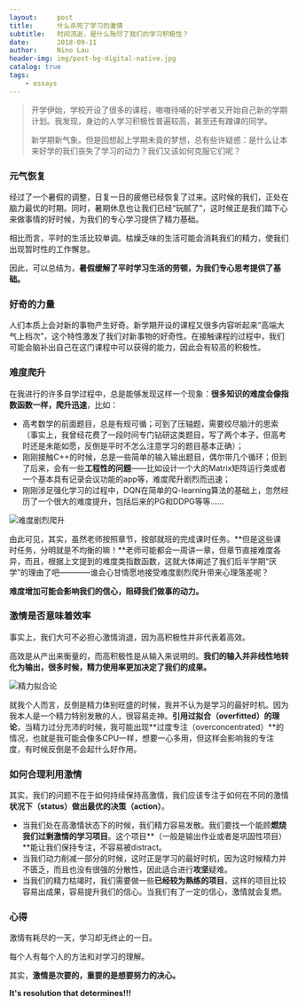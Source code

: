 ```yaml
---
layout:     post
title:      什么杀死了学习的激情
subtitle:   时间流逝，是什么殆尽了我们的学习积极性？
date:       2018-09-11
author:     Nino Lau
header-img: img/post-bg-digital-native.jpg
catalog: true
tags:
    - essays
---
```


> 开学伊始，学校开设了很多的课程，嗷嗷待哺的好学者又开始自己新的学期计划。我发现，身边的人学习积极性普遍较高，甚至还有蹭课的同学。
> 
> 新学期新气象。但是回想起上学期未竟的梦想，总有些许疑惑：是什么让本来好学的我们丧失了学习的动力？我们又该如何克服它们呢？


### 元气恢复

经过了一个暑假的调整，日复一日的疲倦已经恢复了过来。这时候的我们，正处在脑力最优的时期。同时，暑期休息也让我们已经“玩腻了”，这时候正是我们踏下心来做事情的好时候，为我们的专心学习提供了精力基础。

相比而言，平时的生活比较单调。枯燥乏味的生活可能会消耗我们的精力，使我们出现暂时性的工作懈怠。

因此，可以总结为，**暑假缓解了平时学习生活的劳顿，为我们专心思考提供了基础。**


### 好奇的力量

人们本质上会对新的事物产生好奇。新学期开设的课程又很多内容听起来“高端大气上档次”，这个特性激发了我们对新事物的好奇性。在接触课程的过程中，我们可能会脑补出自己在这门课程中可以获得的能力，因此会有较高的积极性。


### 难度爬升

在我进行的许多自学过程中，总是能够发现这样一个现象：**很多知识的难度会像指数函数一样，爬升迅速**，比如：

* 高考数学的前面题目，总是有规可循；可到了压轴题，需要绞尽脑汁的思索（事实上，我曾经花费了一段时间专门钻研这类题目，写了两个本子，但高考时还是未能如愿，反倒是平时不怎么注意学习的题目基本正确）；
* 刚刚接触C++的时候，总是一些简单的输入输出题目，偶尔带几个循环；但到了后来，会有一些**工程性的问题**——比如设计一个大的Matrix矩阵运行类或者一个基本具有记录会议功能的app等，难度爬升剧烈而迅速；
* 刚刚涉足强化学习的过程中，DQN在简单的Q-learning算法的基础上，忽然经历了一个很大的难度提升，包括后来的PG和DDPG等等......


![难度剧烈爬升](https://s6.postimg.cc/7s596719d/passion-exponent.png)

由此可见，其实，虽然老师按照章节，按部就班的完成课时任务。**但是这些课时任务，分明就是不均衡的嘛！**老师可能都会一周讲一章，但章节直接难度各异，而且，根据上文提到的难度类指数函数，这就大体阐述了我们后半学期“厌学”的理由了吧————谁会心甘情愿地接受难度剧烈爬升带来心理落差呢？

**难度增加可能会影响我们的信心，阻碍我们做事的动力。**


### 激情是否意味着效率

事实上，我们大可不必担心激情消退，因为高积极性并非代表着高效。

高效是从产出来衡量的，而高积极性是从输入来说明的。**我们的输入并非线性地转化为输出，很多时候，精力使用率更加决定了我们的成果。**

![精力拟合论](https://s6.postimg.cc/q7pq3lutd/passion-overfit.png)

就我个人而言，反倒是精力体别旺盛的时候，我并不认为是学习的最好时机。因为我本人是一个精力特别发散的人，很容易走神。**引用过拟合（overfitted）的理论**，当精力过分充沛的时候，我可能出现**过度专注（overconcentrated）**的情况，也就是我可能会像多CPU一样，想要一心多用，但这样会影响我的专注度，有时候反倒是不会起什么好作用。


### 如何合理利用激情

其实，我们的问题不在于如何持续保持高激情，我们应该专注于如何在不同的激情**状况下（status）**做出最优的**决策（action）**。

* 当我们处在高激情状态下的时候，我们精力容易发散。我们要找一个能顾**燃烧我们过剩激情的学习项目**。这个项目**（一般是输出作业或者是巩固性项目）**能让我们保持专注，不容易被distract。
* 当我们动力削减一部分的时候，这时正是学习的最好时机，因为这时候精力并不匮乏，而且也没有很强的分散性，因此适合进行**攻坚**疑难。
* 当我们的精力枯竭时，我们需要做一些**已经较为熟练的项目**，这样的项目比较容易出成果，容易提升我们的信心。当我们有了一定的信心，激情就会复燃。


### 心得

激情有耗尽的一天，学习却无终止的一日。

每个人有每个人的方法和对学习的理解。

其实，**激情是次要的，重要的是想要努力的决心。**

**It's resolution that determines!!!**

